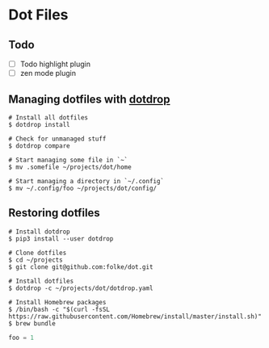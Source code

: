 # Dot Files

## Todo

- [ ] Todo highlight plugin
- [ ] zen mode plugin

## Managing dotfiles with [dotdrop](https://github.com/deadc0de6/dotdrop)

```shell
# Install all dotfiles
$ dotdrop install

# Check for unmanaged stuff
$ dotdrop compare

# Start managing some file in `~`
$ mv .somefile ~/projects/dot/home

# Start managing a directory in `~/.config`
$ mv ~/.config/foo ~/projects/dot/config/

```

## Restoring dotfiles

```shell
# Install dotdrop
$ pip3 install --user dotdrop

# Clone dotfiles
$ cd ~/projects
$ git clone git@github.com:folke/dot.git

# Install dotfiles
$ dotdrop -c ~/projects/dot/dotdrop.yaml

# Install Homebrew packages
$ /bin/bash -c "$(curl -fsSL https://raw.githubusercontent.com/Homebrew/install/master/install.sh)"
$ brew bundle
```

```python
foo = 1
```
